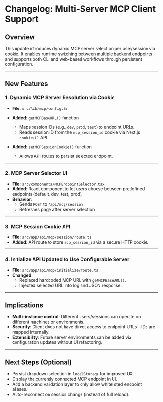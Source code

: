 # Changelog: Multi-Server MCP Client Support

## Overview
This update introduces dynamic MCP server selection per user/session via cookie. It enables runtime switching between multiple backend endpoints and supports both CLI and web-based workflows through persistent configuration.

---

## New Features

### 1. Dynamic MCP Server Resolution via Cookie
- **File**: `src/lib/mcp/config.ts`
- **Added**: `getMCPBaseURL()` function
  - Maps session IDs (e.g., `dev`, `prod`, `test`) to endpoint URLs.
  - Reads session ID from the `mcp_session_id` cookie via Next.js `cookies()` API.

- **Added**: `setMCPSessionCookie()` function
  - Allows API routes to persist selected endpoint.

---

### 2. MCP Server Selector UI
- **File**: `src/components/MCPEndpointSelector.tsx`
- **Added**: React component to let users choose between predefined endpoints (default, dev, test, prod).
- **Behavior**:
  - Sends `POST` to `/api/mcp/session`
  - Refreshes page after server selection

---

### 3. MCP Session Cookie API
- **File**: `src/app/api/mcp/session/route.ts`
- **Added**: API route to store `mcp_session_id` via a secure HTTP cookie.

---

### 4. Initialize API Updated to Use Configurable Server
- **File**: `src/app/api/mcp/initialize/route.ts`
- **Changed**:
  - Replaced hardcoded MCP URL with `getMCPBaseURL()`.
  - Injected selected URL into log and JSON response.

---

## Implications

- **Multi-instance control**: Different users/sessions can operate on different machines or environments.
- **Security**: Client does not have direct access to endpoint URLs—IDs are mapped internally.
- **Extensibility**: Future server environments can be added via configuration updates without UI refactoring.

---

## Next Steps (Optional)

- Persist dropdown selection in `localStorage` for improved UX.
- Display the currently connected MCP endpoint in UI.
- Add a backend validation layer to only allow whitelisted endpoint aliases.
- Auto-reconnect on session change (instead of full reload).
